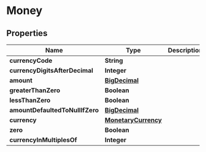 

# Money

## Properties

Name | Type | Description | Notes
------------ | ------------- | ------------- | -------------
**currencyCode** | **String** |  |  [optional]
**currencyDigitsAfterDecimal** | **Integer** |  |  [optional]
**amount** | [**BigDecimal**](BigDecimal.md) |  |  [optional]
**greaterThanZero** | **Boolean** |  |  [optional]
**lessThanZero** | **Boolean** |  |  [optional]
**amountDefaultedToNullIfZero** | [**BigDecimal**](BigDecimal.md) |  |  [optional]
**currency** | [**MonetaryCurrency**](MonetaryCurrency.md) |  |  [optional]
**zero** | **Boolean** |  |  [optional]
**currencyInMultiplesOf** | **Integer** |  |  [optional]




